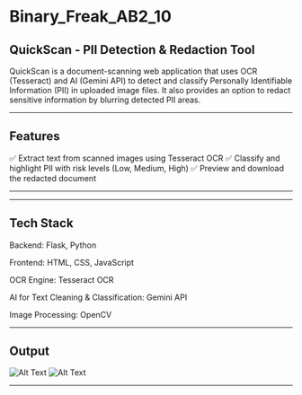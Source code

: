 # Binary_Freak_AB2_10
## QuickScan - PII Detection & Redaction Tool

QuickScan is a document-scanning web application that uses OCR (Tesseract) and AI (Gemini API) to detect and classify Personally Identifiable Information (PII) in uploaded image files. It also provides an option to redact sensitive information by blurring detected PII areas.

---

## Features

✅ Extract text from scanned images using Tesseract OCR
✅ Classify and highlight PII with risk levels (Low, Medium, High)
✅ Preview and download the redacted document



---

---

## Tech Stack

Backend: Flask, Python

Frontend: HTML, CSS, JavaScript

OCR Engine: Tesseract OCR

AI for Text Cleaning & Classification: Gemini API

Image Processing: OpenCV

---

## Output
![Alt Text]([https://example.com/image.png](https://github.com/rajratna06/Binary_Freak_AB2_10/blob/main/Output_1.png))
![Alt Text]([https://example.com/image.png](https://github.com/rajratna06/Binary_Freak_AB2_10/blob/main/Output.png))


--- 

